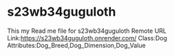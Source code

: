 # s23wb34guguloth
This my Read me file for s23wb34guguloth
Remote URL Link:https://s23wb34guguloth.onrender.com/
Class:Dog
Attributes:Dog_Breed,Dog_Dimension,Dog_Value

